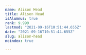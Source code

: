 ```yaml
---
name: Alison Head
title: Alison Head
isAlumnus: true
rank: 9.999
lastmod: "2021-09-16T10:51:44.655Z"
date: "2021-09-16T10:51:44.655Z"
slug: alison-head
noindex: true

---
```

